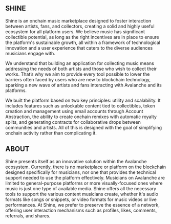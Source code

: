 ## SHINE 

Shine is an onchain music marketplace designed to foster interaction between artists, fans, and collectors, creating a solid and highly useful ecosystem for all platform users. We believe music has significant collectible potential, as long as the right incentives are in place to ensure the platform's sustainable growth, all within a framework of technological innovation and a user experience that caters to the diverse audiences musicians engage with.

We understand that building an application for collecting music means addressing the needs of both artists and those who wish to collect their works. That’s why we aim to provide every tool possible to lower the barriers often faced by users who are new to blockchain technology, sparking a new wave of artists and fans interacting with Avalanche and its platforms.

We built the platform based on two key principles: utility and scalability. It includes features such as unlockable content tied to collectibles, token creation and management using email accounts through Account Abstraction, the ability to create onchain remixes with automatic royalty splits, and generating contracts for collaborative drops between communities and artists. All of this is designed with the goal of simplifying onchain activity rather than complicating it.

## ABOUT
Shine presents itself as an innovative solution within the Avalanche ecosystem. Currently, there is no marketplace or platform on the blockchain designed specifically for musicians, nor one that provides the technical support needed to use the platform effectively. Musicians on Avalanche are limited to general-purpose platforms or more visually-focused ones where music is just one type of available media. Shine offers all the necessary tools to support the various content musicians create, whether it's audio formats like songs or snippets, or video formats for music videos or live performances.  At Shine, we prefer to preserve the essence of a network, offering user interaction mechanisms such as profiles, likes, comments, referrals, and shares.

